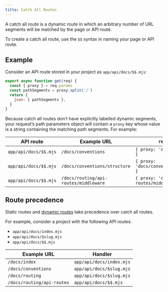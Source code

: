 ```yaml
---
title: Catch All Routes
---
```


A catch all route is a dynamic route in which an arbitrary number of URL segments will be matched by the page or API route.

To create a catch all route, use the `$$` syntax in naming your page or API route.

## Example

Consider an API route stored in your project as `app/api/docs/$$.mjs`:

<doc-code filename="app/api/docs/$$.mjs">

```javascript
export async function get(req) {
  const { proxy } = req.params
  const pathSegments = proxy.split('/')
  return {
    json: { pathSegments },
  }
}
```
</doc-code>

Because catch all routes don’t have explicitly labelled dynamic segments, your request’s path parameters object will contain a `proxy` key whose value is a string containing the matching path segments. For example:

| API route | Example URL | `req.params` |
| - | - | - |
| `app/api/docs/$$.mjs` | `/docs/conventions` | `{ proxy: 'docs/conventions' }`
| `app/api/docs/$$.mjs` | `/docs/conventions/structure` | `{ proxy: 'docs/conventions/structure' }`
| `app/api/docs/$$.mjs` | `/docs/routing/api-routes/middleware` | `{ proxy: 'docs/routing/api-routes/middleware' }`

## Route precedence

Static routes and [dynamic routes](/docs/routing/dynamic-routes) take precedence over catch all routes.

For example, consider a project with the following API routes:

- `app/api/docs/index.mjs`
- `app/api/docs/$slug.mjs`
- `app/api/docs/$$.mjs`

| Example URL | Handler |
| - | - |
| `/docs/index` | `app/api/docs/index.mjs` |
| `/docs/conventions` | `app/api/docs/$slug.mjs` |
| `/docs/routing` | `app/api/docs/$slug.mjs` |
| `/docs/routing/api-routes` | `app/api/docs/$$.mjs` |
